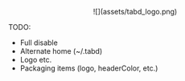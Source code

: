 <p align="center">
  ![](assets/tabd_logo.png)
</p>

TODO:

- Full disable
- Alternate home (~/.tabd)
- Logo etc.
- Packaging items (logo, headerColor, etc.)
